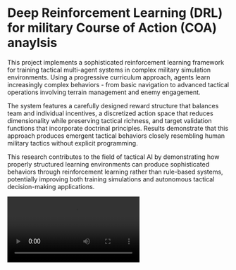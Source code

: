 # Deep Reinforcement Learning (DRL) for military Course of Action (COA) anaylsis

This project implements a sophisticated reinforcement learning framework for training tactical multi-agent systems in complex military simulation environments. Using a progressive curriculum approach, agents learn increasingly complex behaviors - from basic navigation to advanced tactical operations involving terrain management and enemy engagement.

The system features a carefully designed reward structure that balances team and individual incentives, a discretized action space that reduces dimensionality while preserving tactical richness, and target validation functions that incorporate doctrinal principles. Results demonstrate that this approach produces emergent tactical behaviors closely resembling human military tactics without explicit programming.

This research contributes to the field of tactical AI by demonstrating how properly structured learning environments can produce sophisticated behaviors through reinforcement learning rather than rule-based systems, potentially improving both training simulations and autonomous tactical decision-making applications.

![Agents in action](ModSim-Steve/EEL_6812_Project/blob/main/Demos/Scen1Episode.mp4)
